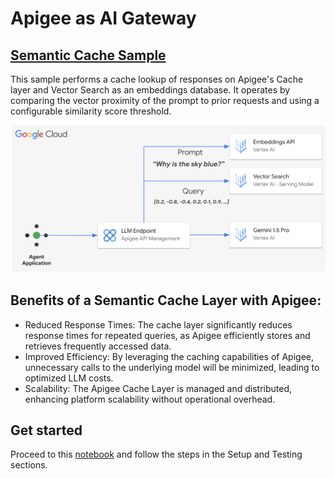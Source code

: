# **Apigee as AI Gateway**

## [Semantic Cache Sample](llm_semantic_cache_v1.ipynb)

This sample performs a cache lookup of responses on Apigee's Cache layer and Vector Search as an embeddings database. It operates by comparing the vector proximity of the prompt to prior requests and using a configurable similarity score threshold.

[![architecture](./images/arch-1.png)](llm_semantic_cache_v1.ipynb)

## Benefits of a Semantic Cache Layer with Apigee:

* Reduced Response Times: The cache layer significantly reduces response times for repeated queries, as Apigee efficiently stores and retrieves frequently accessed data.
* Improved Efficiency: By leveraging the caching capabilities of Apigee, unnecessary calls to the underlying model will be minimized, leading to optimized LLM costs.
* Scalability: The Apigee Cache Layer is managed and distributed, enhancing platform scalability without operational overhead.

## Get started

Proceed to this [notebook](llm_semantic_cache_v1.ipynb) and follow the steps in the Setup and Testing sections.